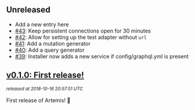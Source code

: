 ## Unreleased

 * Add a new entry here
 * [#43](https://github.com/yuki24/artemis/pull/43): Keep persistent connections open for 30 minutes
 * [#42](https://github.com/yuki24/artemis/pull/42): Allow for setting up the test adapter without `url`
 * [#41](https://github.com/yuki24/artemis/pull/41): Add a mutation generator
 * [#40](https://github.com/yuki24/artemis/pull/40): Add a query generator
 * [#39](https://github.com/yuki24/artemis/pull/39): Installer now adds a new service if config/graphql.yml is present

## [v0.1.0: First release!](https://github.com/yuki24/artemis/tree/v0.1.0)

_<sup>released at 2018-10-16 20:57:51 UTC</sup>_

First release of Artemis! <g-emoji class="g-emoji" alias="tada" fallback-src="https://assets-cdn.github.com/images/icons/emoji/unicode/1f389.png">&#127881;</g-emoji>

